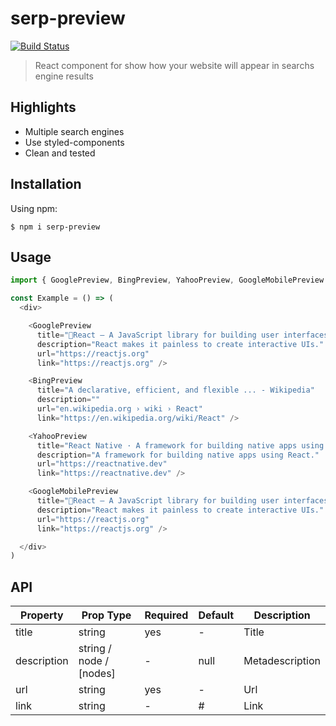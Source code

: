 # serp-preview
[![Build Status](https://travis-ci.org/marketgoo/Ola.svg?branch=development)](https://travis-ci.org/marketgoo/Ola)
> React component for show how your website will appear in searchs engine results

## Highlights
- Multiple search engines
- Use styled-components
- Clean and tested

## Installation

Using npm:
```shell
$ npm i serp-preview
```

## Usage

```js
import { GooglePreview, BingPreview, YahooPreview, GoogleMobilePreview } from "serp-preview";

const Example = () => (
  <div>

    <GooglePreview
      title="🥇React – A JavaScript library for building user interfaces"
      description="React makes it painless to create interactive UIs."
      url="https://reactjs.org"
      link="https://reactjs.org" />

    <BingPreview
      title="A declarative, efficient, and flexible ... - Wikipedia"
      description=""
      url="en.wikipedia.org › wiki › React"
      link="https://en.wikipedia.org/wiki/React" />

    <YahooPreview
      title="React Native · A framework for building native apps using React"
      description="A framework for building native apps using React."
      url="https://reactnative.dev"
      link="https://reactnative.dev" />

    <GoogleMobilePreview
      title="🥇React – A JavaScript library for building user interfaces"
      description="React makes it painless to create interactive UIs."
      url="https://reactjs.org"
      link="https://reactjs.org" />

  </div>
)
```

## API

| Property | Prop Type | Required | Default | Description |
|----|----|----|----|---- |
| title| string| yes | -| Title |
| description| string / node / [nodes] | - | null | Metadescription |
| url| string| yes | -| Url |
| link| string| - | # | Link |
